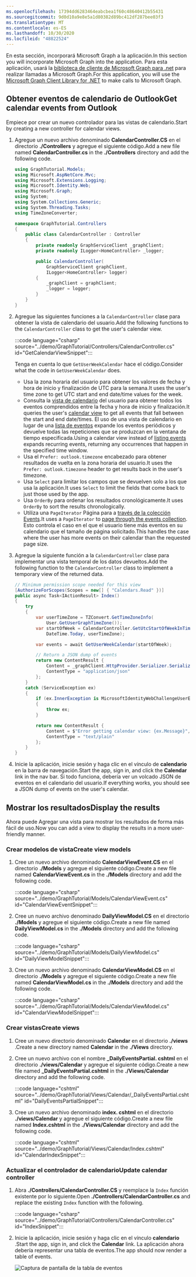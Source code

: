 ```yaml
---
ms.openlocfilehash: 17394dd6283464eabcbea1f60c48640412b55431
ms.sourcegitcommit: 9d0d10a9e8e5a1d80382d89bc412df287bee03f3
ms.translationtype: MT
ms.contentlocale: es-ES
ms.lasthandoff: 10/30/2020
ms.locfileid: "48822524"
---
```

<!-- markdownlint-disable MD002 MD041 -->

<span data-ttu-id="d7220-101">En esta sección, incorporará Microsoft Graph a la aplicación.</span><span class="sxs-lookup"><span data-stu-id="d7220-101">In this section you will incorporate Microsoft Graph into the application.</span></span> <span data-ttu-id="d7220-102">Para esta aplicación, usará la [biblioteca de cliente de Microsoft Graph para .net](https://github.com/microsoftgraph/msgraph-sdk-dotnet) para realizar llamadas a Microsoft Graph.</span><span class="sxs-lookup"><span data-stu-id="d7220-102">For this application, you will use the [Microsoft Graph Client Library for .NET](https://github.com/microsoftgraph/msgraph-sdk-dotnet) to make calls to Microsoft Graph.</span></span>

## <a name="get-calendar-events-from-outlook"></a><span data-ttu-id="d7220-103">Obtener eventos de calendario de Outlook</span><span class="sxs-lookup"><span data-stu-id="d7220-103">Get calendar events from Outlook</span></span>

<span data-ttu-id="d7220-104">Empiece por crear un nuevo controlador para las vistas de calendario.</span><span class="sxs-lookup"><span data-stu-id="d7220-104">Start by creating a new controller for calendar views.</span></span>

1. <span data-ttu-id="d7220-105">Agregue un nuevo archivo denominado **CalendarController.CS** en el directorio **./Controllers** y agregue el siguiente código.</span><span class="sxs-lookup"><span data-stu-id="d7220-105">Add a new file named **CalendarController.cs** in the **./Controllers** directory and add the following code.</span></span>

    ```csharp
    using GraphTutorial.Models;
    using Microsoft.AspNetCore.Mvc;
    using Microsoft.Extensions.Logging;
    using Microsoft.Identity.Web;
    using Microsoft.Graph;
    using System;
    using System.Collections.Generic;
    using System.Threading.Tasks;
    using TimeZoneConverter;

    namespace GraphTutorial.Controllers
    {
        public class CalendarController : Controller
        {
            private readonly GraphServiceClient _graphClient;
            private readonly ILogger<HomeController> _logger;

            public CalendarController(
                GraphServiceClient graphClient,
                ILogger<HomeController> logger)
            {
                _graphClient = graphClient;
                _logger = logger;
            }
        }
    }
    ```

1. <span data-ttu-id="d7220-106">Agregue las siguientes funciones a la `CalendarController` clase para obtener la vista de calendario del usuario.</span><span class="sxs-lookup"><span data-stu-id="d7220-106">Add the following functions to the `CalendarController` class to get the user's calendar view.</span></span>

    :::code language="csharp" source="../demo/GraphTutorial/Controllers/CalendarController.cs" id="GetCalendarViewSnippet":::

    <span data-ttu-id="d7220-107">Tenga en cuenta lo que `GetUserWeekCalendar` hace el código.</span><span class="sxs-lookup"><span data-stu-id="d7220-107">Consider what the code in `GetUserWeekCalendar` does.</span></span>

    - <span data-ttu-id="d7220-108">Usa la zona horaria del usuario para obtener los valores de fecha y hora de inicio y finalización de UTC para la semana.</span><span class="sxs-lookup"><span data-stu-id="d7220-108">It uses the user's time zone to get UTC start and end date/time values for the week.</span></span>
    - <span data-ttu-id="d7220-109">Consulta la [vista de calendario](/graph/api/calendar-list-calendarview?view=graph-rest-1.0) del usuario para obtener todos los eventos comprendidos entre la fecha y hora de inicio y finalización.</span><span class="sxs-lookup"><span data-stu-id="d7220-109">It queries the user's [calendar view](/graph/api/calendar-list-calendarview?view=graph-rest-1.0) to get all events that fall between the start and end date/times.</span></span> <span data-ttu-id="d7220-110">El uso de una vista de calendario en lugar de una [lista de eventos](/graph/api/user-list-events?view=graph-rest-1.0) expande los eventos periódicos y devuelve todas las repeticiones que se produzcan en la ventana de tiempo especificada.</span><span class="sxs-lookup"><span data-stu-id="d7220-110">Using a calendar view instead of [listing events](/graph/api/user-list-events?view=graph-rest-1.0) expands recurring events, returning any occurrences that happen in the specified time window.</span></span>
    - <span data-ttu-id="d7220-111">Usa el `Prefer: outlook.timezone` encabezado para obtener resultados de vuelta en la zona horaria del usuario.</span><span class="sxs-lookup"><span data-stu-id="d7220-111">It uses the `Prefer: outlook.timezone` header to get results back in the user's timezone.</span></span>
    - <span data-ttu-id="d7220-112">Usa `Select` para limitar los campos que se devuelven solo a los que usa la aplicación.</span><span class="sxs-lookup"><span data-stu-id="d7220-112">It uses `Select` to limit the fields that come back to just those used by the app.</span></span>
    - <span data-ttu-id="d7220-113">Usa `OrderBy` para ordenar los resultados cronológicamente.</span><span class="sxs-lookup"><span data-stu-id="d7220-113">It uses `OrderBy` to sort the results chronologically.</span></span>
    - <span data-ttu-id="d7220-114">Utiliza una `PageIterator` Página para a [través de la colección Events](/graph/sdks/paging).</span><span class="sxs-lookup"><span data-stu-id="d7220-114">It uses a `PageIterator` to [page through the events collection](/graph/sdks/paging).</span></span> <span data-ttu-id="d7220-115">Esto controla el caso en el que el usuario tiene más eventos en su calendario que el tamaño de página solicitado.</span><span class="sxs-lookup"><span data-stu-id="d7220-115">This handles the case where the user has more events on their calendar than the requested page size.</span></span>

1. <span data-ttu-id="d7220-116">Agregue la siguiente función a la `CalendarController` clase para implementar una vista temporal de los datos devueltos.</span><span class="sxs-lookup"><span data-stu-id="d7220-116">Add the following function to the `CalendarController` class to implement a temporary view of the returned data.</span></span>

    ```csharp
    // Minimum permission scope needed for this view
    [AuthorizeForScopes(Scopes = new[] { "Calendars.Read" })]
    public async Task<IActionResult> Index()
    {
        try
        {
            var userTimeZone = TZConvert.GetTimeZoneInfo(
                User.GetUserGraphTimeZone());
            var startOfWeek = CalendarController.GetUtcStartOfWeekInTimeZone(
                DateTime.Today, userTimeZone);

            var events = await GetUserWeekCalendar(startOfWeek);

            // Return a JSON dump of events
            return new ContentResult {
                Content = _graphClient.HttpProvider.Serializer.SerializeObject(events),
                ContentType = "application/json"
            };
        }
        catch (ServiceException ex)
        {
            if (ex.InnerException is MicrosoftIdentityWebChallengeUserException)
            {
                throw ex;
            }

            return new ContentResult {
                Content = $"Error getting calendar view: {ex.Message}",
                ContentType = "text/plain"
            };
        }
    }
    ```

1. <span data-ttu-id="d7220-117">Inicie la aplicación, inicie sesión y haga clic en el vínculo de **calendario** en la barra de navegación.</span><span class="sxs-lookup"><span data-stu-id="d7220-117">Start the app, sign in, and click the **Calendar** link in the nav bar.</span></span> <span data-ttu-id="d7220-118">Si todo funciona, debería ver un volcado JSON de eventos en el calendario del usuario.</span><span class="sxs-lookup"><span data-stu-id="d7220-118">If everything works, you should see a JSON dump of events on the user's calendar.</span></span>

## <a name="display-the-results"></a><span data-ttu-id="d7220-119">Mostrar los resultados</span><span class="sxs-lookup"><span data-stu-id="d7220-119">Display the results</span></span>

<span data-ttu-id="d7220-120">Ahora puede Agregar una vista para mostrar los resultados de forma más fácil de uso.</span><span class="sxs-lookup"><span data-stu-id="d7220-120">Now you can add a view to display the results in a more user-friendly manner.</span></span>

### <a name="create-view-models"></a><span data-ttu-id="d7220-121">Crear modelos de vista</span><span class="sxs-lookup"><span data-stu-id="d7220-121">Create view models</span></span>

1. <span data-ttu-id="d7220-122">Cree un nuevo archivo denominado **CalendarViewEvent.CS** en el directorio **./Models** y agregue el siguiente código.</span><span class="sxs-lookup"><span data-stu-id="d7220-122">Create a new file named **CalendarViewEvent.cs** in the **./Models** directory and add the following code.</span></span>

    :::code language="csharp" source="../demo/GraphTutorial/Models/CalendarViewEvent.cs" id="CalendarViewEventSnippet":::

1. <span data-ttu-id="d7220-123">Cree un nuevo archivo denominado **DailyViewModel.CS** en el directorio **./Models** y agregue el siguiente código.</span><span class="sxs-lookup"><span data-stu-id="d7220-123">Create a new file named **DailyViewModel.cs** in the **./Models** directory and add the following code.</span></span>

    :::code language="csharp" source="../demo/GraphTutorial/Models/DailyViewModel.cs" id="DailyViewModelSnippet":::

1. <span data-ttu-id="d7220-124">Cree un nuevo archivo denominado **CalendarViewModel.CS** en el directorio **./Models** y agregue el siguiente código.</span><span class="sxs-lookup"><span data-stu-id="d7220-124">Create a new file named **CalendarViewModel.cs** in the **./Models** directory and add the following code.</span></span>

    :::code language="csharp" source="../demo/GraphTutorial/Models/CalendarViewModel.cs" id="CalendarViewModelSnippet":::

### <a name="create-views"></a><span data-ttu-id="d7220-125">Crear vistas</span><span class="sxs-lookup"><span data-stu-id="d7220-125">Create views</span></span>

1. <span data-ttu-id="d7220-126">Cree un nuevo directorio denominado **Calendar** en el directorio **./views** .</span><span class="sxs-lookup"><span data-stu-id="d7220-126">Create a new directory named **Calendar** in the **./Views** directory.</span></span>

1. <span data-ttu-id="d7220-127">Cree un nuevo archivo con el nombre **_DailyEventsPartial. cshtml** en el directorio **./views/Calendar** y agregue el siguiente código.</span><span class="sxs-lookup"><span data-stu-id="d7220-127">Create a new file named **_DailyEventsPartial.cshtml** in the **./Views/Calendar** directory and add the following code.</span></span>

    :::code language="cshtml" source="../demo/GraphTutorial/Views/Calendar/_DailyEventsPartial.cshtml" id="DailyEventsPartialSnippet":::

1. <span data-ttu-id="d7220-128">Cree un nuevo archivo denominado **index. cshtml** en el directorio **./views/Calendar** y agregue el siguiente código.</span><span class="sxs-lookup"><span data-stu-id="d7220-128">Create a new file named **Index.cshtml** in the **./Views/Calendar** directory and add the following code.</span></span>

    :::code language="cshtml" source="../demo/GraphTutorial/Views/Calendar/Index.cshtml" id="CalendarIndexSnippet":::

### <a name="update-calendar-controller"></a><span data-ttu-id="d7220-129">Actualizar el controlador de calendario</span><span class="sxs-lookup"><span data-stu-id="d7220-129">Update calendar controller</span></span>

1. <span data-ttu-id="d7220-130">Abra **./Controllers/CalendarController.CS** y reemplace la `Index` función existente por lo siguiente.</span><span class="sxs-lookup"><span data-stu-id="d7220-130">Open **./Controllers/CalendarController.cs** and replace the existing `Index` function with the following.</span></span>

    :::code language="csharp" source="../demo/GraphTutorial/Controllers/CalendarController.cs" id="IndexSnippet":::

1. <span data-ttu-id="d7220-131">Inicie la aplicación, inicie sesión y haga clic en el vínculo **calendario** .</span><span class="sxs-lookup"><span data-stu-id="d7220-131">Start the app, sign in, and click the **Calendar** link.</span></span> <span data-ttu-id="d7220-132">La aplicación ahora debería representar una tabla de eventos.</span><span class="sxs-lookup"><span data-stu-id="d7220-132">The app should now render a table of events.</span></span>

    ![Captura de pantalla de la tabla de eventos](./images/add-msgraph-01.png)
